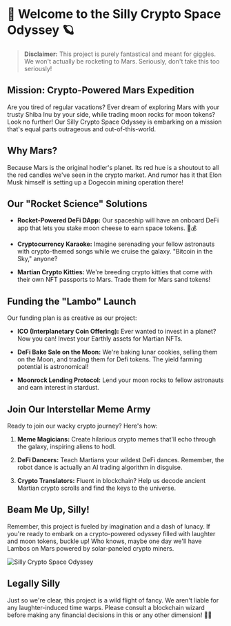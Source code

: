 # 🚀 Welcome to the Silly Crypto Space Odyssey 🪐

> **Disclaimer:** This project is purely fantastical and meant for giggles. We won't actually be rocketing to Mars. Seriously, don't take this too seriously!

## Mission: Crypto-Powered Mars Expedition

Are you tired of regular vacations? Ever dream of exploring Mars with your trusty Shiba Inu by your side, while trading moon rocks for moon tokens? Look no further! Our Silly Crypto Space Odyssey is embarking on a mission that's equal parts outrageous and out-of-this-world.

## Why Mars?

Because Mars is the original hodler's planet. Its red hue is a shoutout to all the red candles we've seen in the crypto market. And rumor has it that Elon Musk himself is setting up a Dogecoin mining operation there!

## Our "Rocket Science" Solutions

- **Rocket-Powered DeFi DApp:** Our spaceship will have an onboard DeFi app that lets you stake moon cheese to earn space tokens. 🧀💰

- **Cryptocurrency Karaoke:** Imagine serenading your fellow astronauts with crypto-themed songs while we cruise the galaxy. "Bitcoin in the Sky," anyone?

- **Martian Crypto Kitties:** We're breeding crypto kitties that come with their own NFT passports to Mars. Trade them for Mars sand tokens!

## Funding the "Lambo" Launch

Our funding plan is as creative as our project:

- **ICO (Interplanetary Coin Offering):** Ever wanted to invest in a planet? Now you can! Invest your Earthly assets for Martian NFTs.

- **DeFi Bake Sale on the Moon:** We're baking lunar cookies, selling them on the Moon, and trading them for Defi tokens. The yield farming potential is astronomical!

- **Moonrock Lending Protocol:** Lend your moon rocks to fellow astronauts and earn interest in stardust.

## Join Our Interstellar Meme Army

Ready to join our wacky crypto journey? Here's how:

1. **Meme Magicians:** Create hilarious crypto memes that'll echo through the galaxy, inspiring aliens to hodl.

2. **DeFi Dancers:** Teach Martians your wildest DeFi dances. Remember, the robot dance is actually an AI trading algorithm in disguise.

3. **Crypto Translators:** Fluent in blockchain? Help us decode ancient Martian crypto scrolls and find the keys to the universe.

## Beam Me Up, Silly!

Remember, this project is fueled by imagination and a dash of lunacy. If you're ready to embark on a crypto-powered odyssey filled with laughter and moon tokens, buckle up! Who knows, maybe one day we'll have Lambos on Mars powered by solar-paneled crypto miners.

![Silly Crypto Space Odyssey](https://sillycrypto.space/images/lambo.jpg)

## Legally Silly

Just so we're clear, this project is a wild flight of fancy. We aren't liable for any laughter-induced time warps. Please consult a blockchain wizard before making any financial decisions in this or any other dimension! 🚀🌌

